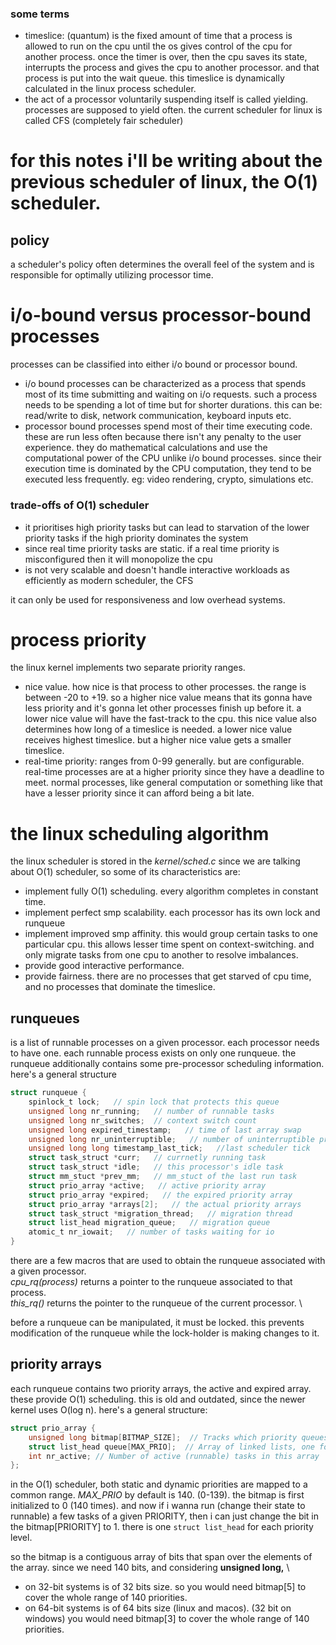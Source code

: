 ### some terms
- timeslice: (quantum) is the fixed amount of time that a process is allowed to run on the cpu until the os gives control of the cpu for another process. once the timer is over, then the cpu saves its state, interrupts the process and gives the cpu to another processor. and that process is put into the wait queue. this timeslice is dynamically calculated in the linux process scheduler. 
- the act of a processor voluntarily suspending itself is called yielding. processes are supposed to yield often. the current scheduler for linux is called CFS (completely fair scheduler)

# for this notes i'll be writing about the previous scheduler of linux, the O(1) scheduler. 

## policy 
a scheduler's policy often determines the overall feel of the system and is responsible for optimally utilizing processor time. 

# i/o-bound versus processor-bound processes 
 processes can be classified into either i/o bound or processor bound. 
 - i/o bound processes can be characterized as a process that spends most of its time submitting and waiting on i/o requests. such a process needs to be spending a lot of time but for shorter durations. this can be: read/write to disk, network communication, keyboard inputs etc. 
 - processor bound processes spend most of their time executing code. these are run less often because there isn't any penalty to the user experience. they do mathematical calculations and use the computational power of the CPU unlike i/o bound processes. since their execution time is dominated by the CPU computation, they tend to be executed less frequently. eg: video rendering, crypto, simulations etc. 

### trade-offs of O(1) scheduler
- it prioritises high priority tasks but can lead to starvation of the lower priority tasks if the high priority dominates the system
- since real time priority tasks are static. if a real time priority is misconfigured then it will monopolize the cpu
- is not very scalable and doesn't handle interactive workloads as efficiently as modern scheduler, the CFS

it can only be used for responsiveness and low overhead systems.


# process priority
the linux kernel implements two separate priority ranges. 
- nice value. how nice is that process to other processes. the range is between -20 to +19. so a higher nice value means that its gonna have less priority and it's gonna let other processes finish up before it. a lower nice value will have the fast-track to the cpu. this nice value also determines how long of a timeslice is needed. a lower nice value receives highest timeslice. but a higher nice value gets a smaller timeslice. 
- real-time priority: ranges from 0-99 generally. but are configurable. real-time processes are at a higher priority since they have a deadline to meet. normal processes, like general computation or something like that have a lesser priority since it can afford being a bit late. 


# the linux scheduling algorithm
the linux scheduler is stored in the *kernel/sched.c* since we are talking about O(1) scheduler, so some of its characteristics are: 
- implement fully O(1) scheduling. every algorithm completes in constant time. 
- implement perfect smp scalability. each processor has its own lock and runqueue
- implement improved smp affinity. this would group certain tasks to one particular cpu. this allows lesser time spent on context-switching. and only migrate tasks from one cpu to another to resolve imbalances. 
- provide good interactive performance. 
- provide fairness. there are no processes that get starved of cpu time, and no processes that dominate the timeslice. 

## runqueues
is a list of runnable processes on a given processor. each processor needs to have one. each runnable process exists on only one runqueue. the runqueue additionally contains some pre-processor scheduling information. here's a general structure
```c
struct runqueue {
	spinlock_t lock;   // spin lock that protects this queue
	unsigned long nr_running;   // number of runnable tasks
	unsigned long nr_switches;  // context switch count
	unsigned long expired_timestamp;   // time of last array swap
 	unsigned long nr_uninterruptible;   // number of uninterruptible processes
	unsigned long long timestamp_last_tick;   //last scheduler tick
	struct task_struct *curr;   // currnetly running task
	struct task_struct *idle;   // this processor's idle task
	struct mm_stuct *prev_mm;   // mm_stuct of the last run task
	struct prio_array *active;   // active priority array
	struct prio_array *expired;   // the expired priority array
	struct prio_array *arrays[2];   // the actual priority arrays
	struct task_struct *migration_thread;   // migration thread
	struct list_head migration_queue;   // migration queue
	atomic_t nr_iowait;   // number of tasks waiting for io
}
```

there are a few macros that are used to obtain the runqueue associated with a given processor. \
*cpu_rq(process)* returns a pointer to the runqueue associated to that process. \
*this_rq()* returns the pointer to the runqueue of the current processor. \

before a runqueue can be manipulated, it must be locked. this prevents modification of the runqueue while the lock-holder is making changes to it. 

## priority arrays
each runqueue contains two priority arrays, the active and expired array. these provide O(1) scheduling. this is old and outdated, since the newer kernel uses O(log n). here's a general structure: 

```C
struct prio_array {
    unsigned long bitmap[BITMAP_SIZE];  // Tracks which priority queues are non-empty
    struct list_head queue[MAX_PRIO];  // Array of linked lists, one for each priority level
    int nr_active; // Number of active (runnable) tasks in this array
};
```

in the O(1) scheduler, both static and dynamic priorities are mapped to a common range. *MAX_PRIO* by default is 140. (0-139). the bitmap is first initialized to 0 (140 times). and now if i wanna run (change their state to runnable) a few tasks of a given PRIORITY, then i can just change the bit in the bitmap\[PRIORITY\] to 1. there is one `struct list_head` for each priority level. 

so the bitmap is a contiguous array of bits that span over the elements of the array. since we need 140 bits, and considering **unsigned long,** \
- on 32-bit systems is of 32 bits size. so you would need bitmap\[5\] to cover the whole range of 140 priorities. 
- on 64-bit systems is of 64 bits size (linux and macos). (32 bit on windows) you would need bitmap\[3\] to cover the whole range of 140 priorities.
